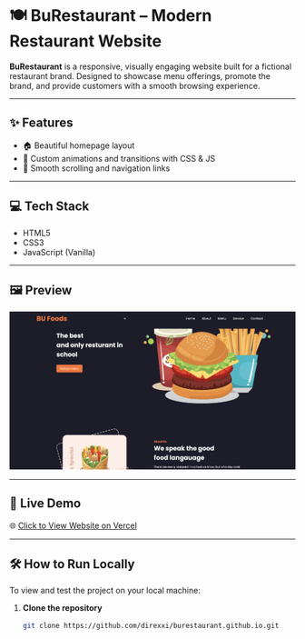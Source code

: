 # 🍽️ BuRestaurant – Modern Restaurant Website

**BuRestaurant** is a responsive, visually engaging website built for a fictional restaurant brand. Designed to showcase menu offerings, promote the brand, and provide customers with a smooth browsing experience.

---

## ✨ Features

- 🏠 Beautiful homepage layout
- 🎨 Custom animations and transitions with CSS & JS
- 🔗 Smooth scrolling and navigation links

---

## 💻 Tech Stack

- HTML5
- CSS3
- JavaScript (Vanilla)

---

## 🖼 Preview

![Homepage](./Homepages.png)


---

## 🚀 Live Demo

🌐 [Click to View Website on Vercel](https://buurestaurant-github-io-qwbm.vercel.app)


---

## 🛠 How to Run Locally

To view and test the project on your local machine:

1. **Clone the repository**
   ```bash
   git clone https://github.com/direxxi/burestaurant.github.io.git
